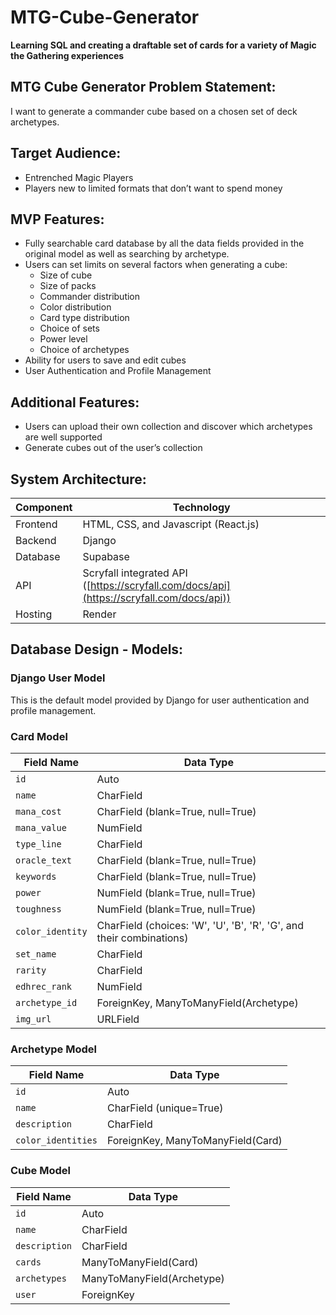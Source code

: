 # MTG-Cube-Generator

**Learning SQL and creating a draftable set of cards for a variety of Magic the Gathering experiences**

## MTG Cube Generator Problem Statement:

I want to generate a commander cube based on a chosen set of deck archetypes.

## Target Audience:

- Entrenched Magic Players
- Players new to limited formats that don’t want to spend money

## MVP Features:

- Fully searchable card database by all the data fields provided in the original model as well as searching by archetype.
- Users can set limits on several factors when generating a cube:
  - Size of cube
  - Size of packs
  - Commander distribution
  - Color distribution
  - Card type distribution
  - Choice of sets
  - Power level
  - Choice of archetypes
- Ability for users to save and edit cubes
- User Authentication and Profile Management

## Additional Features:

- Users can upload their own collection and discover which archetypes are well supported
- Generate cubes out of the user’s collection

## System Architecture:

| Component  | Technology                                                                 |
|------------|-----------------------------------------------------------------------------|
| Frontend   | HTML, CSS, and Javascript (React.js)                                        |
| Backend    | Django                                                                      |
| Database   | Supabase                               |
| API        | Scryfall integrated API ([https://scryfall.com/docs/api](https://scryfall.com/docs/api)) |
| Hosting    | Render                                                                      |

## Database Design - Models:

### Django User Model

This is the default model provided by Django for user authentication and profile management.

### Card Model

| Field Name       | Data Type                                     |
|------------------|-----------------------------------------------|
| `id`             | Auto                                          |
| `name`           | CharField                                     |
| `mana_cost`      | CharField (blank=True, null=True)             |
| `mana_value`     | NumField                                      |
| `type_line`      | CharField                                     |
| `oracle_text`    | CharField (blank=True, null=True)             |
| `keywords`       | CharField (blank=True, null=True)             |
| `power`          | NumField (blank=True, null=True)              |
| `toughness`      | NumField (blank=True, null=True)              |
| `color_identity` | CharField (choices: 'W', 'U', 'B', 'R', 'G', and their combinations) |
| `set_name`       | CharField                                     |
| `rarity`         | CharField                                     |
| `edhrec_rank`    | NumField                                      |
| `archetype_id`   | ForeignKey, ManyToManyField(Archetype)        |
| `img_url`        | URLField                                      |

### Archetype Model

| Field Name       | Data Type                         |
|------------------|-----------------------------------|
| `id`             | Auto                              |
| `name`           | CharField (unique=True)           |
| `description`    | CharField                         |
| `color_identities` | ForeignKey, ManyToManyField(Card) |

### Cube Model

| Field Name       | Data Type                               |
|------------------|-----------------------------------------|
| `id`             | Auto                                    |
| `name`           | CharField                               |
| `description`    | CharField                               |
| `cards`          | ManyToManyField(Card)                   |
| `archetypes`     | ManyToManyField(Archetype)              |
| `user`           | ForeignKey                              |